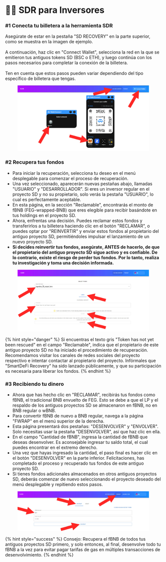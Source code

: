 # 👩‍🏫 SDR para Inversores

### #1 Conecta tu billetera a la herramienta SDR

Asegúrate de estar en la pestaña "SD RECOVERY" en la parte superior, como se muestra en la imagen de ejemplo.\
\
A continuación, haz clic en "Connect Wallet", selecciona la red en la que se emitieron tus antiguos tokens SD (BSC o ETH), y luego continúa con los pasos necesarios para completar la conexión de la billetera.\
\
Ten en cuenta que estos pasos pueden variar dependiendo del tipo específico de billetera que tengas.

<figure><img src="../../../.gitbook/assets/Screenshot_9.jpg" alt=""><figcaption></figcaption></figure>

### #2 Recupera tus fondos

* Para iniciar la recuperación, selecciona tu deseo en el menú desplegable para comenzar el proceso de recuperación.
* Una vez seleccionado, aparecerán nuevas pestañas abajo, llamadas "USUARIO" y "DESARROLLADOR". Si eres un inversor regular en el proyecto SD y no su propietario, solo verás la pestaña "USUARIO", lo cual es perfectamente aceptable.
* En esta página, en la sección "Reclamable", encontrarás el monto de fBNB (FEG-wrapped-BNB) que eres elegible para recibir basándote en tus holdings en el proyecto SD.
* Ahora, enfrentas una decisión. Puedes reclamar estos fondos y transferirlos a tu billetera haciendo clic en el botón "RECLAMAR", o puedes optar por "REINVERTIR" y enviar estos fondos al propietario del antiguo proyecto SD, permitiéndoles impulsar el lanzamiento de un nuevo proyecto SD.
* **Si decides reinvertir tus fondos, asegúrate, ANTES de hacerlo, de que el propietario del antiguo proyecto SD sigue activo y es confiable. De lo contrario, existe el riesgo de perder tus fondos. Por lo tanto, realiza tu investigación y toma una decisión informada.**

<figure><img src="../../../.gitbook/assets/Screenshot_16.jpg" alt=""><figcaption></figcaption></figure>

{% hint style="danger" %}
Si encuentras el texto gris "Token has not yet been rescued" en el campo "Reclamable", indica que el propietario de este antiguo proyecto SD no ha iniciado el procedimiento de recuperación. Recomendamos visitar los canales de redes sociales del proyecto respectivo e intentar contactar al propietario del proyecto. Infórmales que "SmartDeFi Recovery" ha sido lanzado públicamente, y que su participación es necesaria para liberar los fondos.
{% endhint %}

### #3 Recibiendo tu dinero

* Ahora que has hecho clic en "RECLAMAR", recibirás tus fondos como fBNB, el tradicional BNB envuelto de FEG. Esto se debe a que el LP y el respaldo de los antiguos proyectos SD se almacenaron en fBNB, no en BNB regular o wBNB.
* Para convertir fBNB de nuevo a BNB regular, navega a la página "FWRAP" en el menú superior de la derecha.
* Esta página presentará dos pestañas: "DESENVOLVER" y "ENVOLVER". Solo necesitas usar la pestaña "DESENVOLVER", así que haz clic en ella.
* En el campo "Cantidad de fBNB", ingresa la cantidad de fBNB que deseas desenvolver. Es aconsejable ingresar tu saldo total, el cual puedes encontrar en el extremo derecho.
* Una vez que hayas ingresado la cantidad, el paso final es hacer clic en el botón "DESENVOLVER" en la parte inferior. Felicitaciones, has completado el proceso y recuperado tus fondos de este antiguo proyecto SD.
* Si tienes fondos adicionales almacenados en otros antiguos proyectos SD, deberás comenzar de nuevo seleccionando el proyecto deseado del menú desplegable y repitiendo estos pasos.

<figure><img src="../../../.gitbook/assets/unwrap SDR.jpg" alt=""><figcaption></figcaption></figure>

{% hint style="success" %}
Consejo: Recupera el fBNB de todos tus antiguos proyectos SD primero, y solo entonces, al final, desenvolve todo tu fBNB a la vez para evitar pagar tarifas de gas en múltiples transacciones de desenvolvimiento.
{% endhint %}